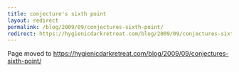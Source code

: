 ```yaml
---
title: conjecture's sixth point
layout: redirect
permalink: /blog/2009/09/conjectures-sixth-point/
redirect: https://hygienicdarkretreat.com/blog/2009/09/conjectures-sixth-point/
---
```


Page moved to <https://hygienicdarkretreat.com/blog/2009/09/conjectures-sixth-point/>

